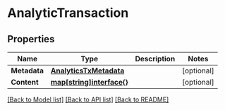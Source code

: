 # AnalyticTransaction

## Properties
Name | Type | Description | Notes
------------ | ------------- | ------------- | -------------
**Metadata** | [**AnalyticsTxMetadata**](AnalyticsTxMetadata.md) |  | [optional] 
**Content** | [**map[string]interface{}**](map[string]interface{}.md) |  | [optional] 

[[Back to Model list]](../README.md#documentation-for-models) [[Back to API list]](../README.md#documentation-for-api-endpoints) [[Back to README]](../README.md)


